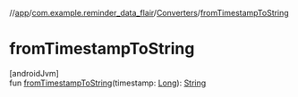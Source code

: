 //[app](../../../index.md)/[com.example.reminder_data_flair](../index.md)/[Converters](index.md)/[fromTimestampToString](from-timestamp-to-string.md)

# fromTimestampToString

[androidJvm]\
fun [fromTimestampToString](from-timestamp-to-string.md)(timestamp: [Long](https://kotlinlang.org/api/latest/jvm/stdlib/kotlin/-long/index.html)): [String](https://kotlinlang.org/api/latest/jvm/stdlib/kotlin/-string/index.html)
